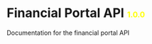 <h1>Financial Portal API <span style="font-size: 17px; color: yellow;">1.0.0</span></h1>

Documentation for the financial portal API


